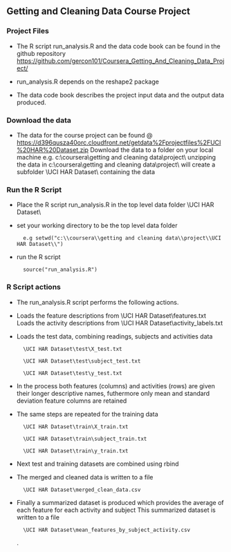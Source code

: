## Getting and Cleaning Data Course Project

### Project Files
* The R script run_analysis.R and the data code book can be found in the github repository https://github.com/gercon101/Coursera_Getting_And_Cleaning_Data_Project/

* run_analysis.R depends on the reshape2 package

* The data code book describes the project input data and the output data produced.


### Download the data
* The data for the course project can be found @ https://d396qusza40orc.cloudfront.net/getdata%2Fprojectfiles%2FUCI%20HAR%20Dataset.zip
  Download the data to a folder on your local machine e.g. c:\\coursera\\getting and cleaning data\\project\\
  unzipping the data in c:\\coursera\\getting and cleaning data\\project\\ will create a subfolder \\UCI HAR Dataset\\ containing the data

### Run the R Script

* Place the R script run_analysis.R in the top level data folder \\UCI HAR Dataset\\


* set your working directory to be the top level data folder

        e.g setwd("c:\\coursera\\getting and cleaning data\\project\\UCI HAR Dataset\\")

* run the R script 

        source("run_analysis.R")

### R Script actions
* The run_analysis.R script performs the following actions.

* Loads the feature descriptions from \\UCI HAR Dataset\\features.txt
  Loads the activity descriptions from \\UCI HAR Dataset\\activity_labels.txt

* Loads the test data, combining readings, subjects and activities data

        \UCI HAR Dataset\test\X_test.txt
  
        \UCI HAR Dataset\test\subject_test.txt
  
        \UCI HAR Dataset\test\y_test.txt

* In the process both features (columns) and activities (rows) are given their longer descriptive names, 
  futhermore only mean and standard deviation feature columns are retained

* The same steps are repeated for the training data

        \UCI HAR Dataset\train\X_train.txt
  
        \UCI HAR Dataset\train\subject_train.txt
  
        \UCI HAR Dataset\train\y_train.txt
  
* Next test and training datasets are combined using rbind

* The merged and cleaned data is written to a file 

        \UCI HAR Dataset\merged_clean_data.csv

* Finally a summarized dataset is produced which provides the average of each feature for each activity and subject
  This summarized dataset is written to a file 
  
        \UCI HAR Dataset\mean_features_by_subject_activity.csv
  
  
  .

  